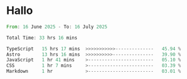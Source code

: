 # Hallo
<!--START_SECTION:waka-->

```rust
From: 16 June 2025 - To: 16 July 2025

Total Time: 33 hrs 16 mins

TypeScript   15 hrs 17 mins  >>>>>>>>>>>--------------   45.94 %
Astro        13 hrs 16 mins  >>>>>>>>>>---------------   39.90 %
JavaScript   1 hr 41 mins    >------------------------   05.10 %
CSS          1 hr 7 mins     >------------------------   03.39 %
Markdown     1 hr            >------------------------   03.01 %
```

<!--END_SECTION:waka-->
